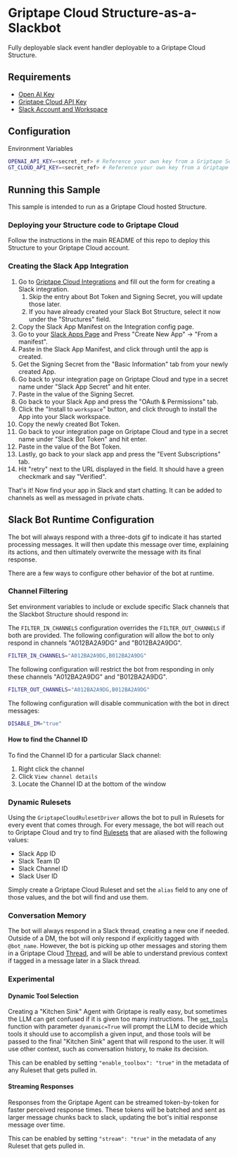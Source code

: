 # Griptape Cloud Structure-as-a-Slackbot

Fully deployable slack event handler deployable to a Griptape Cloud Structure.

## Requirements

- [Open AI Key](https://platform.openai.com/api-keys)
- [Griptape Cloud API Key](https://cloud.griptape.ai/configuration/api-keys)
- [Slack Account and Workspace](https://slack.com/)

## Configuration

Environment Variables

```bash
OPENAI_API_KEY=<secret_ref> # Reference your own key from a Griptape Secret
GT_CLOUD_API_KEY=<secret_ref> # Reference your own key from a Griptape Secret
```

## Running this Sample

This sample is intended to run as a Griptape Cloud hosted Structure.

### Deploying your Structure code to Griptape Cloud

Follow the instructions in the main README of this repo to deploy this Structure to your Griptape Cloud account.

### Creating the Slack App Integration

1. Go to [Griptape Cloud Integrations](https://cloud.griptape.ai/structures/create) and fill out the form for creating a Slack integration.
   1. Skip the entry about Bot Token and Signing Secret, you will update those later.
   1. If you have already created your Slack Bot Structure, select it now under the "Structures" field.
1. Copy the Slack App Manifest on the Integration config page.
1. Go to your [Slack Apps Page](https://api.slack.com/apps) and Press "Create New App" -> "From a manifest".
1. Paste in the Slack App Manifest, and click through until the app is created.
1. Get the Signing Secret from the "Basic Information" tab from your newly created App.
1. Go back to your integration page on Griptape Cloud and type in a secret name under "Slack App Secret" and hit enter.
1. Paste in the value of the Signing Secret.
1. Go back to your Slack App and press the "OAuth & Permissions" tab.
1. Click the "Install to `workspace`" button, and click through to install the App into your Slack workspace.
1. Copy the newly created Bot Token.
1. Go back to your integration page on Griptape Cloud and type in a secret name under "Slack Bot Token" and hit enter.
1. Paste in the value of the Bot Token.
1. Lastly, go back to your slack app and press the "Event Subscriptions" tab.
1. Hit "retry" next to the URL displayed in the field. It should have a green checkmark and say "Verified".

That's it! Now find your app in Slack and start chatting. It can be added to channels as well as messaged in private chats.

## Slack Bot Runtime Configuration

The bot will always respond with a three-dots gif to indicate it has started processing messages. It will then update this message over time, explaining its actions, and then ultimately overwrite the message with its final response.

There are a few ways to configure other behavior of the bot at runtime.

### Channel Filtering

Set environment variables to include or exclude specific Slack channels that the Slackbot Structure should respond in:

The `FILTER_IN_CHANNELS` configuration overrides the `FILTER_OUT_CHANNELS` if both are provided. The following configuration will allow the bot to only respond in channels "A012BA2A9DG" and "B012BA2A9DG".

```bash
FILTER_IN_CHANNELS="A012BA2A9DG,B012BA2A9DG"
```

The following configuration will restrict the bot from responding in only these channels "A012BA2A9DG" and "B012BA2A9DG".

```bash
FILTER_OUT_CHANNELS="A012BA2A9DG,B012BA2A9DG"
```

The following configuration will disable communication with the bot in direct messages:

```bash
DISABLE_IM="true"
```

#### How to find the Channel ID

To find the Channel ID for a particular Slack channel:

1. Right click the channel
1. Click `View channel details`
1. Locate the Channel ID at the bottom of the window

### Dynamic Rulesets

Using the `GriptapeCloudRulesetDriver` allows the bot to pull in Rulesets for every event that comes through. For every message, the bot will reach out to Griptape Cloud and try to find [Rulesets](https://cloud.griptape.ai/rulesets) that are aliased with the following values:

- Slack App ID
- Slack Team ID
- Slack Channel ID
- Slack User ID

Simply create a Griptape Cloud Ruleset and set the `alias` field to any one of those values, and the bot will find and use them.

### Conversation Memory

The bot will always respond in a Slack thread, creating a new one if needed. Outside of a DM, the bot will only respond if explicitly tagged with `@bot_name`. However, the bot is picking up other messages and storing them in a Griptape Cloud [Thread](https://cloud.griptape.ai/threads), and will be able to understand previous context if tagged in a message later in a Slack thread.

### Experimental

#### Dynamic Tool Selection

Creating a "Kitchen Sink" Agent with Griptape is really easy, but sometimes the LLM can get confused if it is given too many instructions. The [`get_tools`](griptape_slack_handler/griptape_tool_box.py) function with parameter `dyanamic=True` will prompt the LLM to decide which tools it should use to accomplish a given input, and those tools will be passed to the final "Kitchen Sink" agent that will respond to the user. It will use other context, such as conversation history, to make its decision.

This can be enabled by setting `"enable_toolbox": "true"` in the metadata of any Ruleset that gets pulled in.

#### Streaming Responses

Responses from the Griptape Agent can be streamed token-by-token for faster perceived response times. These tokens will be batched and sent as larger message chunks back to slack, updating the bot's initial response message over time.

This can be enabled by setting `"stream": "true"` in the metadata of any Ruleset that gets pulled in.
